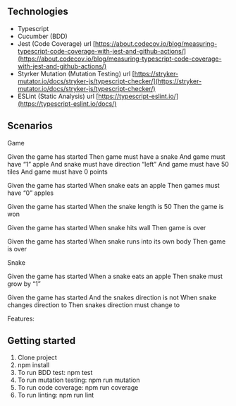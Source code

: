 ## Technologies

- Typescript
- Cucumber (BDD)
- Jest (Code Coverage) url [https://about.codecov.io/blog/measuring-typescript-code-coverage-with-jest-and-github-actions/](https://about.codecov.io/blog/measuring-typescript-code-coverage-with-jest-and-github-actions/)
- Styrker Mutation (Mutation Testing) url [https://stryker-mutator.io/docs/stryker-js/typescript-checker/](https://stryker-mutator.io/docs/stryker-js/typescript-checker/)
- ESLint (Static Analysis) url [https://typescript-eslint.io/](https://typescript-eslint.io/docs/)

## Scenarios

Game

Given the game has started
Then game must have a snake
And game must have “1” apple
And snake must have direction “left”
And game must have 50 tiles
And game must have 0 points

Given the game has started
When snake eats an apple
Then games must have “0” apples

Given the game has started
When the snake length is 50
Then the game is won

Given the game has started
When snake hits wall
Then game is over

Given the game has started
When snake runs into its own body
Then game is over

Snake

Given the game has started
When a snake eats an apple
Then snake must grow by “1”

Given the game has started
And the snakes direction is not <startDirection>
When snake changes direction to <desiredDirection>
Then snakes direction must change to <expectedDirection>

Features:

## Getting started

1. Clone project
2. npm install
3. To run BDD test: npm test
4. To run mutation testing: npm run mutation
5. To run code coverage: npm run coverage
6. To run linting: npm run lint
